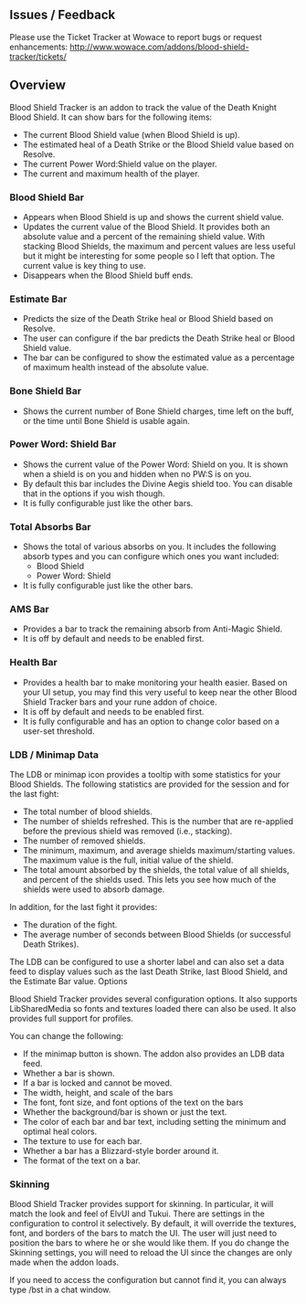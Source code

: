 ## Issues / Feedback

Please use the Ticket Tracker at Wowace to report bugs or request enhancements: http://www.wowace.com/addons/blood-shield-tracker/tickets/

## Overview

Blood Shield Tracker is an addon to track the value of the Death Knight Blood Shield. It can show bars for the following items:

* The current Blood Shield value (when Blood Shield is up).
* The estimated heal of a Death Strike or the Blood Shield value based on Resolve.
* The current Power Word:Shield value on the player.
* The current and maximum health of the player.

### Blood Shield Bar

* Appears when Blood Shield is up and shows the current shield value.
* Updates the current value of the Blood Shield. It provides both an absolute value and a percent of the remaining shield value. With stacking Blood Shields, the maximum and percent values are less useful but it might be interesting for some people so I left that option. The current value is key thing to use.
* Disappears when the Blood Shield buff ends.

### Estimate Bar

* Predicts the size of the Death Strike heal or Blood Shield based on Resolve.
* The user can configure if the bar predicts the Death Strike heal or Blood Shield value.
* The bar can be configured to show the estimated value as a percentage of maximum health instead of the absolute value.

### Bone Shield Bar

* Shows the current number of Bone Shield charges, time left on the buff, or the time until Bone Shield is usable again.

### Power Word: Shield Bar

* Shows the current value of the Power Word: Shield on you. It is shown when a shield is on you and hidden when no PW:S is on you.
* By default this bar includes the Divine Aegis shield too. You can disable that in the options if you wish though.
* It is fully configurable just like the other bars.

### Total Absorbs Bar

* Shows the total of various absorbs on you. It includes the following absorb types and you can configure which ones you want included:
    * Blood Shield
    * Power Word: Shield
* It is fully configurable just like the other bars.

### AMS Bar

* Provides a bar to track the remaining absorb from Anti-Magic Shield.
* It is off by default and needs to be enabled first.

### Health Bar

* Provides a health bar to make monitoring your health easier. Based on your UI setup, you may find this very useful to keep near the other Blood Shield Tracker bars and your rune addon of choice.
* It is off by default and needs to be enabled first.
* It is fully configurable and has an option to change color based on a user-set threshold.

### LDB / Minimap Data

The LDB or minimap icon provides a tooltip with some statistics for your Blood Shields. The following statistics are provided for the session and for the last fight:

* The total number of blood shields.
* The number of shields refreshed. This is the number that are re-applied before the previous shield was removed (i.e., stacking).
* The number of removed shields.
* The minimum, maximum, and average shields maximum/starting values. The maximum value is the full, initial value of the shield.
* The total amount absorbed by the shields, the total value of all shields, and percent of the shields used. This lets you see how much of the shields were used to absorb damage.

In addition, for the last fight it provides:

* The duration of the fight.
* The average number of seconds between Blood Shields (or successful Death Strikes).

The LDB can be configured to use a shorter label and can also set a data feed to display values such as the last Death Strike, last Blood Shield, and the Estimate Bar value.
Options

Blood Shield Tracker provides several configuration options. It also supports LibSharedMedia so fonts and textures loaded there can also be used. It also provides full support for profiles.

You can change the following:

* If the minimap button is shown. The addon also provides an LDB data feed.
* Whether a bar is shown.
* If a bar is locked and cannot be moved.
* The width, height, and scale of the bars
* The font, font size, and font options of the text on the bars
* Whether the background/bar is shown or just the text.
* The color of each bar and bar text, including setting the minimum and optimal heal colors.
* The texture to use for each bar.
* Whether a bar has a Blizzard-style border around it.
* The format of the text on a bar.

### Skinning

Blood Shield Tracker provides support for skinning. In particular, it will match the look and feel of ElvUI and Tukui. There are settings in the configuration to control it selectively. By default, it will override the textures, font, and borders of the bars to match the UI. The user will just need to position the bars to where he or she would like them. If you do change the Skinning settings, you will need to reload the UI since the changes are only made when the addon loads.

If you need to access the configuration but cannot find it, you can always type /bst in a chat window.